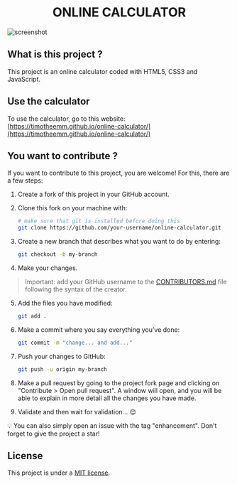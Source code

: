 <h1 align="center">ONLINE CALCULATOR</h1>

![screenshot](https://github.com/timotheeMM/online-calculator/assets/143833750/5fa8e007-ae31-48bc-9910-0398d5fe4933)

## What is this project ?

This project is an online calculator coded with HTML5, CSS3 and JavaScript.

## Use the calculator

To use the calculator, go to this website: [https://timotheemm.github.io/online-calculator/](https://timotheemm.github.io/online-calculator/)

## You want to contribute ?

If you want to contribute to this project, you are welcome! For this, there are a few steps:

1. Create a fork of this project in your GitHub account.
2. Clone this fork on your machine with:

    ```sh
    # make sure that git is installed before doing this
    git clone https://github.com/your-username/online-calculator.git
    ```

3. Create a new branch that describes what you want to do by entering:

    ```sh
    git checkout -b my-branch
    ```

4. Make your changes.

> Important: add your GitHub username to the [CONTRIBUTORS.md](https://github.com/timotheeMM/online-calculator/blob/main/CONTRIBUTORS.md) file following the syntax of the creator.

5. Add the files you have modified:

    ```sh
    git add .
    ```

6. Make a commit where you say everything you’ve done:

    ```sh
    git commit -m "change... and add..."
    ```

7. Push your changes to GitHub:

    ```sh
    git push -u origin my-branch
    ```

8. Make a pull request by going to the project fork page and clicking on "Contribute > Open pull request". A window will open, and you will be able to explain in more detail all the changes you have made.

9. Validate and then wait for validation... :blush:

:bulb: You can also simply open an issue with the tag "enhancement". Don't forget to give the project a star!

## License

This project is under a [MIT license](https://github.com/timotheeMM/online-calculator/blob/main/LICENSE).
